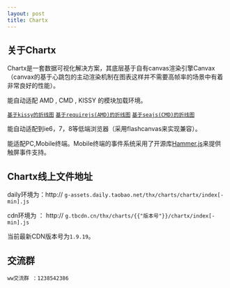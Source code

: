 ```yaml
---
layout: post
title: Chartx
---
```


## 关于Chartx

Chartx是一套数据可视化解决方案，其底层基于自有canvas渲染引擎Canvax（canvax的基于心跳包的主动渲染机制在图表这样并不需要高帧率的场景中有着非常良好的性能）。

能自动适配 AMD , CMD , KISSY 的模块加载环境。

<code><a href="./demo/line-kissy.html?debug" target="_blank">基于kissy的折线图</a></code>
<code><a href="./demo/line-requirejs.html" target="_blank">基于requirejs(AMD)的折线图</a></code>
<code><a href="./demo/line-seajs.html" target="_blank">基于seajs(CMD)的折线图</a></code>


能自动适配到ie6，7，8等低端浏览器（采用flashcanvas来实现兼容）。

能适配PC,Mobile终端。Mobile终端的事件系统采用了开源库[Hammer.js](http://hammerjs.github.io/)来提供触屏事件支持。


## Chartx线上文件地址

daily环境为：http:// <code>g-assets.daily.taobao.net/thx/charts/chartx/index[-min].js</code>

cdn环境为 ： http://  <code>g.tbcdn.cn/thx/charts/{{"版本号"}}/chartx/index[-min].js</code>

当前最新CDN版本号为<code>1.9.19</code>。


## 交流群

<code>ww交流群 ：1238542386</code>





